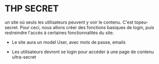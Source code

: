# THP SECRET

un site où seuls les utilisateurs peuvent y voir le contenu. C'est topeu-secret. Pour ceci, nous allons créer des fonctions basiques de login, puis restreindre l'accès à certaines fonctionnalités du site.

* Le site aura un model User, avec mots de passe, emails

* Les utilisateurs devront se login pour accéder à une page de contenu ultra-secret
